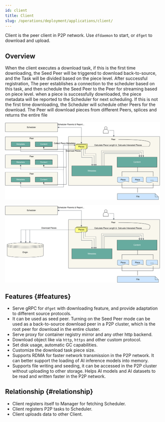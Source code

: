 ```yaml
---
id: client
title: Client
slug: /operations/deployment/applications/client/
---
```


Client is the peer client in P2P network. Use `dfdaemon` to start, or `dfget` to download and upload.

## Overview

When the client executes a download task, if this is the first time downloading,
the Seed Peer will be triggered to download back-to-source,
and the Task will be divided based on the piece level. After successful registration,
The peer establishes a connection to the scheduler based on this task,
and then schedule the Seed Peer to the Peer for streaming based on piece level.
when a piece is successfully downloaded, the piece metadata will be reported to the Scheduler for next scheduling.
If this is not the first time downloading, the Scheduler will schedule other Peers for the download.
The Peer will download pieces from different Peers, splices and returns the entire file

![client-back-to-source-download](../../../resource/operations/deployment/applications/client/client-back-to-source-download.svg)

![client-download](../../../resource/operations/deployment/applications/client/client-download.svg)

## Features {#features}

- Serve gRPC for `dfget` with downloading feature,
  and provide adaptation to different source protocols.
- It can be used as seed peer. Turning on the Seed Peer mode can be used as
  a back-to-source download peer in a P2P cluster,
  which is the root peer for download in the entire cluster.
- Serve proxy for container registry mirror and any other http backend.
- Download object like via `http`, `https` and other custom protocol.
- Set disk usage, automatic GC capabilities.
- Customize the download task piece size.
- Supports RDMA for faster network transmission in the P2P network.
  It can better support the loading of AI inference models into memory.
- Supports file writing and seeding, it can be accessed in the P2P cluster without uploading to other storage.
  Helps AI models and AI datasets to be read and written faster in the P2P network.

## Relationship {#relationship}

- Client registers itself to Manager for fetching Scheduler.
- Client registers P2P tasks to Scheduler.
- Client uploads data to other Client.
